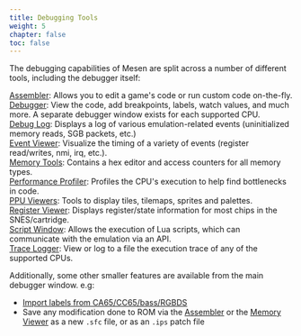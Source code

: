 ```yaml
---
title: Debugging Tools
weight: 5
chapter: false
toc: false
---
```


The debugging capabilities of Mesen are split across a number of different tools, including the debugger itself:

[Assembler](/debugging/assembler.html): Allows you to edit a game's code or run custom code on-the-fly.  
[Debugger](/debugging/debugger.html): View the code, add breakpoints, labels, watch values, and much more. A separate debugger window exists for each supported CPU.  
[Debug Log](/debugging/debuglog.html): Displays a log of various emulation-related events (uninitialized memory reads, SGB packets, etc.)  
[Event Viewer](/debugging/eventviewer.html): Visualize the timing of a variety of events (register read/writes, nmi, irq, etc.).  
[Memory Tools](/debugging/memorytools.html): Contains a hex editor and access counters for all memory types.      
[Performance Profiler](/debugging/performanceprofiler.html): Profiles the CPU's execution to help find bottlenecks in code.      
[PPU Viewers](/debugging/ppuviewers.html): Tools to display tiles, tilemaps, sprites and palettes.  
[Register Viewer](/debugging/registerviewer.html): Displays register/state information for most chips in the SNES/cartridge.  
[Script Window](/debugging/scriptwindow.html):  Allows the execution of Lua scripts, which can communicate with the emulation via an API.   
[Trace Logger](/debugging/tracelogger.html):  View or log to a file the execution trace of any of the supported CPUs.

Additionally, some other smaller features are available from the main debugger window.  e.g:

-  [Import labels from CA65/CC65/bass/RGBDS](/debugging/debuggerintegration.html)  
-  Save any modification done to ROM via the [Assembler](/debugging/assembler.html) or the [Memory Viewer](/debugging/memorytools.html#memory-viewer) as a new `.sfc` file, or as an `.ips` patch file  